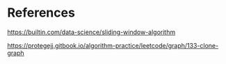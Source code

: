 


# References
https://builtin.com/data-science/sliding-window-algorithm

https://protegejj.gitbook.io/algorithm-practice/leetcode/graph/133-clone-graph

